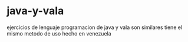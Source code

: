 # java-y-vala
ejercicios de lenguaje  programacion de java y vala son similares tiene el mismo metodo de uso hecho en venezuela
